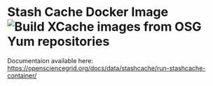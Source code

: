 Stash Cache Docker Image ![Build XCache images from OSG Yum repositories](https://github.com/opensciencegrid/docker-xcache/workflows/Build%20XCache%20images%20from%20OSG%20Yum%20repositories/badge.svg)
========================

Documentaion available here: <https://opensciencegrid.org/docs/data/stashcache/run-stashcache-container/>
